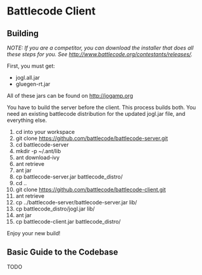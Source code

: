 Battlecode Client
=================

Building
--------

*NOTE: If you are a competitor, you can download the installer that does all these steps for you. See http://www.battlecode.org/contestants/releases/.*

First, you must get:
- jogl.all.jar
- gluegen-rt.jar

All of these jars can be found on http://jogamp.org

You have to build the server before the client. This process builds both. You need an existing battlecode distribution for the updated jogl.jar file, and everything else.

1. cd into your workspace
2. git clone https://github.com/battlecode/battlecode-server.git
3. cd battlecode-server
4. mkdir -p ~/.ant/lib
5. ant download-ivy
6. ant retrieve
7. ant jar
8. cp battlecode-server.jar battlecode_distro/
9. cd ..
10. git clone https://github.com/battlecode/battlecode-client.git
11. ant retrieve
12. cp ../battlecode-server/battlecode-server.jar lib/
13. cp battlecode_distro/jogl.jar lib/
14. ant jar
15. cp battlecode-client.jar battlecode_distro/

Enjoy your new build!

Basic Guide to the Codebase
---------------------------

TODO
